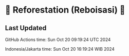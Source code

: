 
# 🌳 Reforestation (Reboisasi) 🌲

## Last Updated

GitHub Actions time: Sun Oct 20 09:19:24 UTC 2024

Indonesia/Jakarta time: Sun Oct 20 16:19:24 WIB 2024
